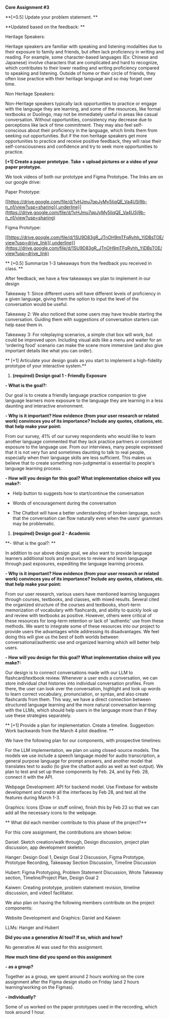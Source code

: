 **Core Assignment \#3**

**\[+0.5\] Update your problem statement. **

**Updated based on the feedback: **

Heritage Speakers: 

Heritage speakers are familiar with speaking and listening modalities
due to their exposure to family and friends, but often lack proficiency
in writing and reading. For example, some character-based languages (Ex:
Chinese and Japanese) involve characters that are complicated and hard
to recognize, which contributes to their lower reading and writing
proficiency compared to speaking and listening. Outside of home or their
circle of friends, they often lose practice with their heritage language
and so may forget over time. 

Non Heritage Speakers:

Non-Heritage speakers typically lack opportunities to practice or engage
with the language they are learning, and some of the resources, like
formal textbooks or Duolingo, may not be immediately useful in areas
like casual conversation. Without opportunities, consistency may
decrease due to perceptions like lack of time commitment. They may also
feel self-conscious about their proficiency in the language, which
limits them from seeking out opportunities. But if the non heritage
speakers get more opportunities to practice and receive positive
feedback, they will raise their self-consciousness and confidence and
try to seek more opportunities to practice. 

**\[+1\] Create a paper prototype. Take + upload pictures or a video of
your paper prototype.**

We took videos of both our prototype and Figma Prototype. The links are
on our google drive:

Paper Prototype:

[[https://drive.google.com/file/d/1vHJmu7qpJyMy5IiqQE_Va4USj9b-n_n1/view?usp=sharing]{.underline}](https://drive.google.com/file/d/1vHJmu7qpJyMy5IiqQE_Va4USj9b-n_n1/view?usp=sharing)

Figma Prototype: 

[[https://drive.google.com/file/d/1SU9D83gR_JTnOH9mTFqRyhh_YiDBsTOE/view?usp=drive_link]{.underline}](https://drive.google.com/file/d/1SU9D83gR_JTnOH9mTFqRyhh_YiDBsTOE/view?usp=drive_link)

** \[+0.5\] Summarize 1-3 takeaways from the feedback you received in
class. **

After feedback, we have a few takeaways we plan to implement in our
design

Takeaway 1: Since different users will have different levels of
proficiency in a given language, giving them the option to input the
level of the conversation would be useful.

Takeaway 2: We also noticed that some users may have trouble starting
the conversation. Guiding them with suggestions of conversation starters
can help ease them in.

Takeaway 3: For roleplaying scenarios, a simple chat box will work, but
could be improved upon. Including visual aids like a menu and waiter for
an 'ordering food' scenario can make the scene more immersive (and also
give important details like what you can order).

** \[+1\] Articulate your design goals as you start to implement a
high-fidelity prototype of your interactive system.**

1.  **(required) Design goal 1 - Friendly Exposure**

**- What is the goal?:**

Our goal is to create a friendly language practice companion to give
language learners more exposure to the language they are learning in a
less daunting and interactive environment. 

**- Why is it important? How evidence (from your user research or
related work) convinces you of its importance? Include any quotes,
citations, etc. that help make your point:**

From our survey, 41% of our survey respondents who would like to learn
another language commented that they lack practice partners or
consistent exposure to the language use. From our interviews, many
people expressed that it is not very fun and sometimes daunting to talk
to real people, especially when their language skills are less
sufficient. This makes us believe that to create something
non-judgmental is essential to people's language learning process. 

**- How will you design for this goal? What implementation choice will
you make?:**

- Help button to suggests how to start/continue the conversation

- Words of encouragement during the conversation 

- The Chatbot will have a better understanding of broken language, such
  that the conversation can flow naturally even when the users' grammars
  may be problematic. 

1.  **(required) Design goal 2 - Academic**

**- What is the goal?: **

In addition to our above design goal, we also want to provide language
learners additional tools and resources to review and learn language
through past exposures, expediting the language learning process.

**- Why is it important? How evidence (from your user research or
related work) convinces you of its importance? Include any quotes,
citations, etc. that help make your point:**

From our user research, various users have mentioned learning languages
through courses, textbooks, and classes, with mixed results. Several
cited the organized structure of the courses and textbooks, short-term
memorization of vocabulary with flashcards, and ability to quickly look
up and review with textbooks as positive. However, others were critical
of these resources for long-term retention or lack of 'authentic' use
from these methods. We want to integrate some of these resources into
our project to provide users the advantages while addressing its
disadvantages. We feel doing this will give us the best of both worlds
between conversational/authentic use and organized learning which will
better help users. 

**- How will you design for this goal? What implementation choice will
you make?:**

Our design is to connect conversations made with our LLM to
flashcard/textbook review. Whenever a user ends a conversation, we can
store individual chat histories into individual conversation profiles.
From there, the user can look over the conversation, highlight and look
up words to learn correct vocabulary, pronunciation, or syntax, and also
create flashcards from them. This way, we have a direct connection
between structured language learning and the more natural conversation
learning with the LLMs, which should help users in the language more
than if they use these strategies separately.

** \[+1\] Provide a plan for implementation. Create a timeline.
Suggestion: Work backwards from the March 4 pilot deadline. **

We have the following plan for our components, with prospective
timelines:

For the LLM implementation, we plan on using closed-source models. The
models we use include a speech language model for audio transcription, a
general purpose language for prompt answers, and another model that
translates text to audio (to give the chatbot audio as well as text
output). We plan to test and set up these components by Feb. 24, and by
Feb. 28, connect it with the API.

Webpage Development: API for backend model. Use Firebase for website
development and create all the interfaces by Feb 28, and test all the
features during March 1-3. 

Graphics: Icons (Draw or stuff online), finish this by Feb 23 so that we
can add all the necessary icons to the webpage. 

** What did each member contribute to this phase of the project?**

For this core assignment, the contributions are shown below:

Daniel: Sketch creation/walk through, Design discussion, project plan
discussion, app development skeleton

Hanger: Design Goal 1, Design Goal 2 Discussion, Figma Prototype,
Prototype Recording, Takeaway Section Discussion, Timeline Discussion

Hubert: Figma Prototyping, Problem Statement Discussion, Wrote Takeaway
section, Timeline/Project Plan, Design Goal 2

Kaiwen: Creating prototype, problem statement revision, timeline
discussion, and video1 facilitator. 

We also plan on having the following members contribute on the project
components: 

Website Development and Graphics: Daniel and Kaiwen

LLMs: Hanger and Hubert

**Did you use a generative AI tool? If so, which and how?**

No generative AI was used for this assignment. 

**How much time did you spend on this assignment**

**- as a group?**

Together as a group, we spent around 2 hours working on the core
assignment after the Figma design studio on Friday (and 2 hours
learning/working on the Figmas).

**- individually?**

Some of us worked on the paper prototypes used in the recording, which
took around 1 hour.

